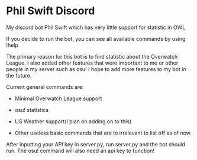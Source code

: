 # Phil Swift Discord
My discord bot Phil Swift which has very little support for statistic in OWL

If you decide to run the bot, you can see all available commands by using !help

The primary reason for this bot is to find statistic about the Overwatch League. I also added other features that were important to me or other people in my server such as osu! I hope to add more features to my bot in the future. 

Current general commands are:

  - Minimal Overwatch League support
  
  - osu! statistics
  
  - US Weather support(I plan on adding on to this)
  
  - Other useless basic commands that are to irrelevant to list off as of now.

After inputting your API key in server.py, run server.py and the bot should run. The osu! command will also need an api key to function!
